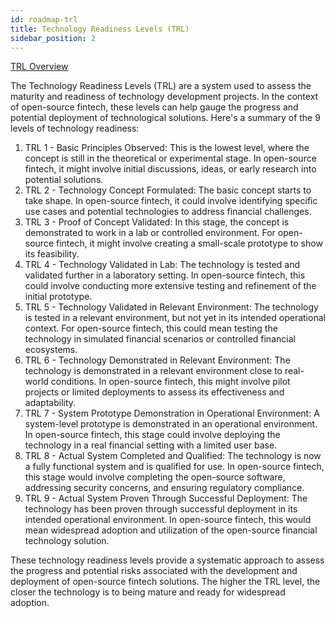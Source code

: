 ```yaml
---
id: roadmap-trl
title: Technology Readiness Levels (TRL)
sidebar_position: 2
---
```



[TRL Overview](https://github.com/finos/zenith/blob/main/primers/TRL%20Master.png)


The Technology Readiness Levels (TRL) are a system used to assess the maturity and readiness of technology development projects. In the context of open-source fintech, these levels can help gauge the progress and potential deployment of technological solutions. Here's a summary of the 9 levels of technology readiness:

1. TRL 1 - Basic Principles Observed: This is the lowest level, where the concept is still in the theoretical or experimental stage. In open-source fintech, it might involve initial discussions, ideas, or early research into potential solutions.
2. TRL 2 - Technology Concept Formulated: The basic concept starts to take shape. In open-source fintech, it could involve identifying specific use cases and potential technologies to address financial challenges.
3. TRL 3 - Proof of Concept Validated: In this stage, the concept is demonstrated to work in a lab or controlled environment. For open-source fintech, it might involve creating a small-scale prototype to show its feasibility.
4. TRL 4 - Technology Validated in Lab: The technology is tested and validated further in a laboratory setting. In open-source fintech, this could involve conducting more extensive testing and refinement of the initial prototype.
5. TRL 5 - Technology Validated in Relevant Environment: The technology is tested in a relevant environment, but not yet in its intended operational context. For open-source fintech, this could mean testing the technology in simulated financial scenarios or controlled financial ecosystems.
6. TRL 6 - Technology Demonstrated in Relevant Environment: The technology is demonstrated in a relevant environment close to real-world conditions. In open-source fintech, this might involve pilot projects or limited deployments to assess its effectiveness and adaptability.
7. TRL 7 - System Prototype Demonstration in Operational Environment: A system-level prototype is demonstrated in an operational environment. In open-source fintech, this stage could involve deploying the technology in a real financial setting with a limited user base.
8. TRL 8 - Actual System Completed and Qualified: The technology is now a fully functional system and is qualified for use. In open-source fintech, this stage would involve completing the open-source software, addressing security concerns, and ensuring regulatory compliance.
9. TRL 9 - Actual System Proven Through Successful Deployment: The technology has been proven through successful deployment in its intended operational environment. In open-source fintech, this would mean widespread adoption and utilization of the open-source financial technology solution.

These technology readiness levels provide a systematic approach to assess the progress and potential risks associated with the development and deployment of open-source fintech solutions. The higher the TRL level, the closer the technology is to being mature and ready for widespread adoption.
